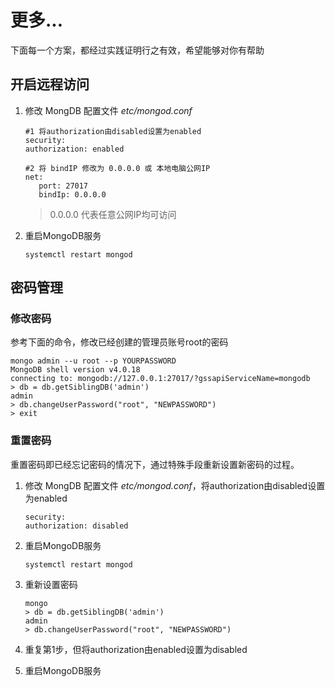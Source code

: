 # 更多...

下面每一个方案，都经过实践证明行之有效，希望能够对你有帮助

## 开启远程访问

1. 修改 MongDB 配置文件 *etc/mongod.conf*
   ```
   #1 将authorization由disabled设置为enabled
   security:
   authorization: enabled

   #2 将 bindIP 修改为 0.0.0.0 或 本地电脑公网IP
   net:
      port: 27017
      bindIp: 0.0.0.0
   ```
   > 0.0.0.0 代表任意公网IP均可访问

2. 重启MongoDB服务
   ```
   systemctl restart mongod

## 密码管理

### 修改密码

参考下面的命令，修改已经创建的管理员账号root的密码

```
mongo admin --u root --p YOURPASSWORD
MongoDB shell version v4.0.18
connecting to: mongodb://127.0.0.1:27017/?gssapiServiceName=mongodb
> db = db.getSiblingDB('admin')
admin
> db.changeUserPassword("root", "NEWPASSWORD")
> exit
```

### 重置密码

重置密码即已经忘记密码的情况下，通过特殊手段重新设置新密码的过程。

1. 修改 MongDB 配置文件 *etc/mongod.conf*，将authorization由disabled设置为enabled
   ```
   security:
   authorization: disabled

   ```
2. 重启MongoDB服务
   ```
   systemctl restart mongod
   ```
3. 重新设置密码
   ```
   mongo
   > db = db.getSiblingDB('admin')
   admin
   > db.changeUserPassword("root", "NEWPASSWORD")
   ```

4. 重复第1步，但将authorization由enabled设置为disabled
5. 重启MongoDB服务
